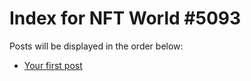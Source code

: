 # Index for NFT World #5093
Posts will be displayed in the order below:

- [Your first post](./001-first.md)

